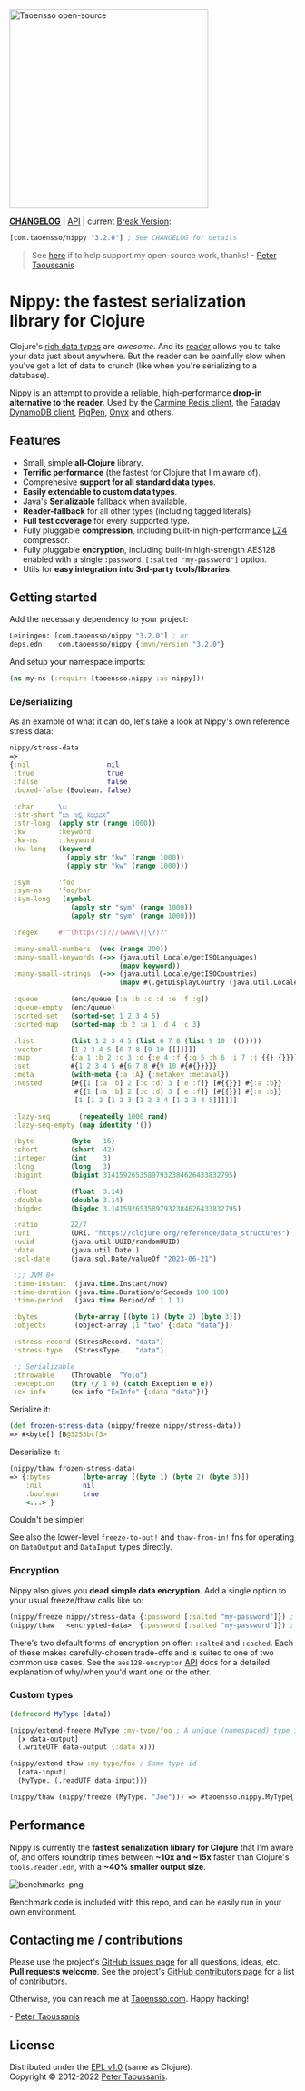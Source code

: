<a href="https://www.taoensso.com" title="More stuff by @ptaoussanis at www.taoensso.com">
<img src="https://www.taoensso.com/taoensso-open-source.png" alt="Taoensso open-source" width="350"/></a>

**[CHANGELOG][]** | [API][] | current [Break Version][]:

```clojure
[com.taoensso/nippy "3.2.0"] ; See CHANGELOG for details
```

> See [here][backers] if to help support my open-source work, thanks! - [Peter Taoussanis][Taoensso.com]

# Nippy: the fastest serialization library for Clojure

Clojure's [rich data types] are *awesome*. And its [reader][] allows you to take your data just about anywhere. But the reader can be painfully slow when you've got a lot of data to crunch (like when you're serializing to a database).

Nippy is an attempt to provide a reliable, high-performance **drop-in alternative to the reader**. Used by the [Carmine Redis client][], the [Faraday DynamoDB client][], [PigPen][], [Onyx][] and others.

## Features
 * Small, simple **all-Clojure** library.
 * **Terrific performance** (the fastest for Clojure that I'm aware of).
 * Comprehesive **support for all standard data types**.
 * **Easily extendable to custom data types**.
 * Java's **Serializable** fallback when available.
 * **Reader-fallback** for all other types (including tagged literals)
 * **Full test coverage** for every supported type.
 * Fully pluggable **compression**, including built-in high-performance [LZ4][] compressor.
 * Fully pluggable **encryption**, including built-in high-strength AES128 enabled with a single `:password [:salted "my-password"]` option.
 * Utils for **easy integration into 3rd-party tools/libraries**.

## Getting started

Add the necessary dependency to your project:

```clojure
Leiningen: [com.taoensso/nippy "3.2.0"] ; or
deps.edn:   com.taoensso/nippy {:mvn/version "3.2.0"}
```

And setup your namespace imports:

```clojure
(ns my-ns (:require [taoensso.nippy :as nippy]))
```

### De/serializing

As an example of what it can do, let's take a look at Nippy's own reference stress data:

```clojure
nippy/stress-data
=>
{:nil                   nil
 :true                  true
 :false                 false
 :boxed-false (Boolean. false)

 :char      \ಬ
 :str-short "ಬಾ ಇಲ್ಲಿ ಸಂಭವಿಸ"
 :str-long  (apply str (range 1000))
 :kw        :keyword
 :kw-ns     ::keyword
 :kw-long   (keyword
              (apply str "kw" (range 1000))
              (apply str "kw" (range 1000)))

 :sym       'foo
 :sym-ns    'foo/bar
 :sym-long   (symbol
               (apply str "sym" (range 1000))
               (apply str "sym" (range 1000)))

 :regex     #"^(https?:)?//(www\?|\?)?"

 :many-small-numbers  (vec (range 200))
 :many-small-keywords (->> (java.util.Locale/getISOLanguages)
                           (mapv keyword))
 :many-small-strings  (->> (java.util.Locale/getISOCountries)
                           (mapv #(.getDisplayCountry (java.util.Locale. "en" %))))

 :queue        (enc/queue [:a :b :c :d :e :f :g])
 :queue-empty  (enc/queue)
 :sorted-set   (sorted-set 1 2 3 4 5)
 :sorted-map   (sorted-map :b 2 :a 1 :d 4 :c 3)

 :list         (list 1 2 3 4 5 (list 6 7 8 (list 9 10 '(()))))
 :vector       [1 2 3 4 5 [6 7 8 [9 10 [[]]]]]
 :map          {:a 1 :b 2 :c 3 :d {:e 4 :f {:g 5 :h 6 :i 7 :j {{} {}}}}}
 :set          #{1 2 3 4 5 #{6 7 8 #{9 10 #{#{}}}}}
 :meta         (with-meta {:a :A} {:metakey :metaval})
 :nested       [#{{1 [:a :b] 2 [:c :d] 3 [:e :f]} [#{{}}] #{:a :b}}
                #{{1 [:a :b] 2 [:c :d] 3 [:e :f]} [#{{}}] #{:a :b}}
                [1 [1 2 [1 2 3 [1 2 3 4 [1 2 3 4 5]]]]]]

 :lazy-seq       (repeatedly 1000 rand)
 :lazy-seq-empty (map identity '())

 :byte         (byte   16)
 :short        (short  42)
 :integer      (int    3)
 :long         (long   3)
 :bigint       (bigint 31415926535897932384626433832795)

 :float        (float  3.14)
 :double       (double 3.14)
 :bigdec       (bigdec 3.1415926535897932384626433832795)

 :ratio        22/7
 :uri          (URI. "https://clojure.org/reference/data_structures")
 :uuid         (java.util.UUID/randomUUID)
 :date         (java.util.Date.)
 :sql-date     (java.sql.Date/valueOf "2023-06-21")

 ;;; JVM 8+
 :time-instant  (java.time.Instant/now)
 :time-duration (java.time.Duration/ofSeconds 100 100)
 :time-period   (java.time.Period/of 1 1 1)

 :bytes         (byte-array [(byte 1) (byte 2) (byte 3)])
 :objects       (object-array [1 "two" {:data "data"}])

 :stress-record (StressRecord. "data")
 :stress-type   (StressType.   "data")

 ;; Serializable
 :throwable    (Throwable. "Yolo")
 :exception    (try (/ 1 0) (catch Exception e e))
 :ex-info      (ex-info "ExInfo" {:data "data"})}
```

Serialize it:

```clojure
(def frozen-stress-data (nippy/freeze nippy/stress-data))
=> #<byte[] [B@3253bcf3>
```

Deserialize it:

```clojure
(nippy/thaw frozen-stress-data)
=> {:bytes        (byte-array [(byte 1) (byte 2) (byte 3)])
    :nil          nil
    :boolean      true
    <...> }
```

Couldn't be simpler!

See also the lower-level `freeze-to-out!` and `thaw-from-in!` fns for operating on `DataOutput` and `DataInput` types directly. 

### Encryption

Nippy also gives you **dead simple data encryption**. Add a single option to your usual freeze/thaw calls like so:

```clojure
(nippy/freeze nippy/stress-data {:password [:salted "my-password"]}) ; Encrypt
(nippy/thaw   <encrypted-data>  {:password [:salted "my-password"]}) ; Decrypt
```

There's two default forms of encryption on offer: `:salted` and `:cached`. Each of these makes carefully-chosen trade-offs and is suited to one of two common use cases. See the `aes128-encryptor` [API][] docs for a detailed explanation of why/when you'd want one or the other.

### Custom types

```clojure
(defrecord MyType [data])

(nippy/extend-freeze MyType :my-type/foo ; A unique (namespaced) type identifier
  [x data-output]
  (.writeUTF data-output (:data x)))

(nippy/extend-thaw :my-type/foo ; Same type id
  [data-input]
  (MyType. (.readUTF data-input)))

(nippy/thaw (nippy/freeze (MyType. "Joe"))) => #taoensso.nippy.MyType{:data "Joe"}
```

## Performance

Nippy is currently the **fastest serialization library for Clojure** that I'm aware of, and offers roundtrip times between **~10x and ~15x** faster than Clojure's `tools.reader.edn`, with a **~40% smaller output size**.

![benchmarks-png][]

Benchmark code is included with this repo, and can be easily run in your own environment.

## Contacting me / contributions

Please use the project's [GitHub issues page][] for all questions, ideas, etc. **Pull requests welcome**. See the project's [GitHub contributors page][] for a list of contributors.

Otherwise, you can reach me at [Taoensso.com][]. Happy hacking!

\- [Peter Taoussanis][Taoensso.com]

## License

Distributed under the [EPL v1.0][] \(same as Clojure).  
Copyright &copy; 2012-2022 [Peter Taoussanis][Taoensso.com].

<!--- Standard links -->
[Taoensso.com]: https://www.taoensso.com
[Break Version]: https://github.com/ptaoussanis/encore/blob/master/BREAK-VERSIONING.md
[backers]: https://taoensso.com/clojure/backers

<!--- Standard links (repo specific) -->
[CHANGELOG]: https://github.com/ptaoussanis/nippy/releases
[API]: http://ptaoussanis.github.io/nippy/
[GitHub issues page]: https://github.com/ptaoussanis/nippy/issues
[GitHub contributors page]: https://github.com/ptaoussanis/nippy/graphs/contributors
[EPL v1.0]: https://raw.githubusercontent.com/ptaoussanis/nippy/master/LICENSE
[Hero]: https://raw.githubusercontent.com/ptaoussanis/nippy/master/hero.png "Title"

<!--- Unique links -->
[rich data types]: http://clojure.org/reference/datatypes
[reader]: http://clojure.org/reference/reader
[Carmine Redis client]: https://github.com/ptaoussanis/carmine
[Faraday DynamoDB client]: https://github.com/ptaoussanis/faraday
[PigPen]: https://github.com/Netflix/PigPen
[Onyx]: https://github.com/onyx-platform/onyx
[LZ4]: https://code.google.com/p/lz4/
[benchmarks-png]: https://github.com/ptaoussanis/nippy/raw/master/benchmarks.png
